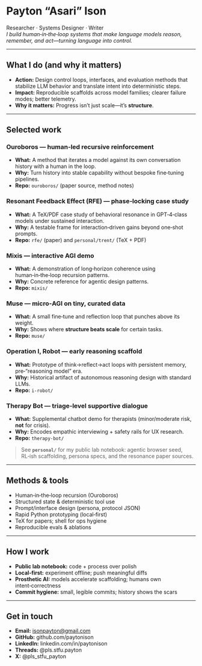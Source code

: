 # Payton “Asari” Ison

Researcher · Systems Designer · Writer  
_I build human‑in‑the‑loop systems that make language models reason, remember, and act—turning language into control._

---

## What I do (and why it matters)

- **Action:** Design control loops, interfaces, and evaluation methods that stabilize LLM behavior and translate intent into deterministic steps.  
- **Impact:** Reproducible scaffolds across model families; clearer failure modes; better telemetry.  
- **Why it matters:** Progress isn’t just scale—it’s **structure**.

---

## Selected work

### Ouroboros — human‑led recursive reinforcement
- **What:** A method that iterates a model against its own conversation history with a human in the loop.  
- **Why:** Turn history into stable capability without bespoke fine‑tuning pipelines.  
- **Repo:** `ouroboros/` (paper source, method notes)

### Resonant Feedback Effect (RFE) — phase‑locking case study
- **What:** A TeX/PDF case study of behavioral resonance in GPT‑4‑class models under sustained interaction.  
- **Why:** A testable frame for interaction‑driven gains beyond one‑shot prompts.  
- **Repo:** `rfe/` (paper) and `personal/trent/` (TeX + PDF)

### Mixis — interactive AGI demo
- **What:** A demonstration of long‑horizon coherence using human‑in‑the‑loop recursion patterns.  
- **Why:** Concrete reference for agentic design patterns.  
- **Repo:** `mixis/`

### Muse — micro‑AGI on tiny, curated data
- **What:** A small fine‑tune and reflection loop that punches above its weight.  
- **Why:** Shows where **structure beats scale** for certain tasks.  
- **Repo:** `muse/`

### Operation I, Robot — early reasoning scaffold
- **What:** Prototype of think→reflect→act loops with persistent memory, pre‑“reasoning model” era.  
- **Why:** Historical artifact of autonomous reasoning design with standard LLMs.  
- **Repo:** `i-robot/`

### Therapy Bot — triage‑level supportive dialogue
- **What:** Supplemental chatbot demo for therapists (minor/moderate risk, **not** for crisis).  
- **Why:** Encodes empathic interviewing + safety rails for UX research.  
- **Repo:** `therapy-bot/`

> See **`personal/`** for my public lab notebook: agentic browser seed, RL‑ish scaffolding, persona specs, and the resonance paper sources.

---

## Methods & tools

- Human‑in‑the‑loop recursion (Ouroboros)
- Structured state & deterministic tool use
- Prompt/interface design (persona, protocol JSON)
- Rapid Python prototyping (local‑first)
- TeX for papers; shell for ops hygiene
- Reproducible evals & ablations

---

## How I work

- **Public lab notebook:** code + process over polish  
- **Local‑first:** experiment offline; push meaningful diffs  
- **Prosthetic AI:** models accelerate scaffolding; humans own intent‑correctness  
- **Commit hygiene:** small, legible commits; history shows the scars

---

## Get in touch

- **Email:** isonpayton@gmail.com  
- **GitHub:** github.com/paytonison  
- **LinkedIn:** linkedin.com/in/paytonison  
- **Threads:** @pls.stfu.payton  
- **X:** @pls_stfu_payton
